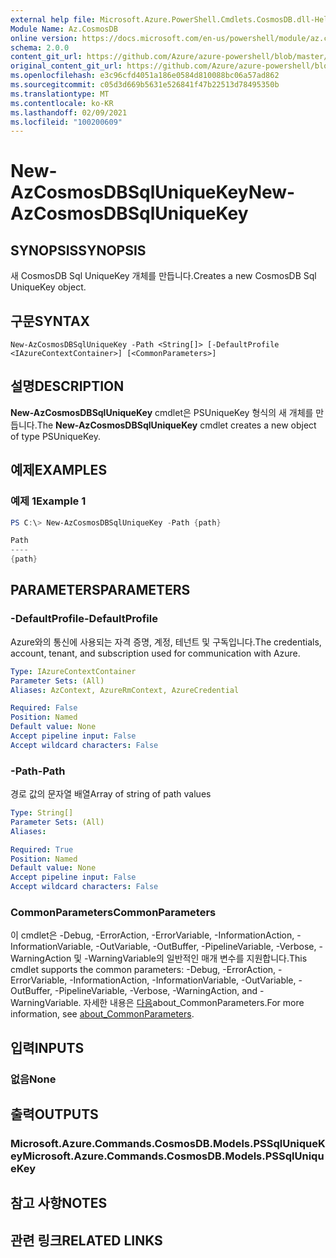 ```yaml
---
external help file: Microsoft.Azure.PowerShell.Cmdlets.CosmosDB.dll-Help.xml
Module Name: Az.CosmosDB
online version: https://docs.microsoft.com/en-us/powershell/module/az.cosmosdb/new-azcosmosdbsqluniquekey
schema: 2.0.0
content_git_url: https://github.com/Azure/azure-powershell/blob/master/src/CosmosDB/CosmosDB/help/New-AzCosmosDBSqlUniqueKey.md
original_content_git_url: https://github.com/Azure/azure-powershell/blob/master/src/CosmosDB/CosmosDB/help/New-AzCosmosDBSqlUniqueKey.md
ms.openlocfilehash: e3c96cfd4051a186e0584d810088bc06a57ad862
ms.sourcegitcommit: c05d3d669b5631e526841f47b22513d78495350b
ms.translationtype: MT
ms.contentlocale: ko-KR
ms.lasthandoff: 02/09/2021
ms.locfileid: "100200609"
---
```

# <span data-ttu-id="15255-101">New-AzCosmosDBSqlUniqueKey</span><span class="sxs-lookup"><span data-stu-id="15255-101">New-AzCosmosDBSqlUniqueKey</span></span>

## <span data-ttu-id="15255-102">SYNOPSIS</span><span class="sxs-lookup"><span data-stu-id="15255-102">SYNOPSIS</span></span>
<span data-ttu-id="15255-103">새 CosmosDB Sql UniqueKey 개체를 만듭니다.</span><span class="sxs-lookup"><span data-stu-id="15255-103">Creates a new CosmosDB Sql UniqueKey object.</span></span>

## <span data-ttu-id="15255-104">구문</span><span class="sxs-lookup"><span data-stu-id="15255-104">SYNTAX</span></span>

```
New-AzCosmosDBSqlUniqueKey -Path <String[]> [-DefaultProfile <IAzureContextContainer>] [<CommonParameters>]
```

## <span data-ttu-id="15255-105">설명</span><span class="sxs-lookup"><span data-stu-id="15255-105">DESCRIPTION</span></span>
<span data-ttu-id="15255-106">**New-AzCosmosDBSqlUniqueKey** cmdlet은 PSUniqueKey 형식의 새 개체를 만듭니다.</span><span class="sxs-lookup"><span data-stu-id="15255-106">The **New-AzCosmosDBSqlUniqueKey** cmdlet creates a new object of type PSUniqueKey.</span></span>

## <span data-ttu-id="15255-107">예제</span><span class="sxs-lookup"><span data-stu-id="15255-107">EXAMPLES</span></span>

### <span data-ttu-id="15255-108">예제 1</span><span class="sxs-lookup"><span data-stu-id="15255-108">Example 1</span></span>
```powershell
PS C:\> New-AzCosmosDBSqlUniqueKey -Path {path}

Path
----
{path}
```

## <span data-ttu-id="15255-109">PARAMETERS</span><span class="sxs-lookup"><span data-stu-id="15255-109">PARAMETERS</span></span>

### <span data-ttu-id="15255-110">-DefaultProfile</span><span class="sxs-lookup"><span data-stu-id="15255-110">-DefaultProfile</span></span>
<span data-ttu-id="15255-111">Azure와의 통신에 사용되는 자격 증명, 계정, 테넌트 및 구독입니다.</span><span class="sxs-lookup"><span data-stu-id="15255-111">The credentials, account, tenant, and subscription used for communication with Azure.</span></span>

```yaml
Type: IAzureContextContainer
Parameter Sets: (All)
Aliases: AzContext, AzureRmContext, AzureCredential

Required: False
Position: Named
Default value: None
Accept pipeline input: False
Accept wildcard characters: False
```

### <span data-ttu-id="15255-112">-Path</span><span class="sxs-lookup"><span data-stu-id="15255-112">-Path</span></span>
<span data-ttu-id="15255-113">경로 값의 문자열 배열</span><span class="sxs-lookup"><span data-stu-id="15255-113">Array of string of path values</span></span>

```yaml
Type: String[]
Parameter Sets: (All)
Aliases:

Required: True
Position: Named
Default value: None
Accept pipeline input: False
Accept wildcard characters: False
```

### <span data-ttu-id="15255-114">CommonParameters</span><span class="sxs-lookup"><span data-stu-id="15255-114">CommonParameters</span></span>
<span data-ttu-id="15255-115">이 cmdlet은 -Debug, -ErrorAction, -ErrorVariable, -InformationAction, -InformationVariable, -OutVariable, -OutBuffer, -PipelineVariable, -Verbose, -WarningAction 및 -WarningVariable의 일반적인 매개 변수를 지원합니다.</span><span class="sxs-lookup"><span data-stu-id="15255-115">This cmdlet supports the common parameters: -Debug, -ErrorAction, -ErrorVariable, -InformationAction, -InformationVariable, -OutVariable, -OutBuffer, -PipelineVariable, -Verbose, -WarningAction, and -WarningVariable.</span></span> <span data-ttu-id="15255-116">자세한 내용은 [다음](http://go.microsoft.com/fwlink/?LinkID=113216)about_CommonParameters.</span><span class="sxs-lookup"><span data-stu-id="15255-116">For more information, see [about_CommonParameters](http://go.microsoft.com/fwlink/?LinkID=113216).</span></span>

## <span data-ttu-id="15255-117">입력</span><span class="sxs-lookup"><span data-stu-id="15255-117">INPUTS</span></span>

### <span data-ttu-id="15255-118">없음</span><span class="sxs-lookup"><span data-stu-id="15255-118">None</span></span>

## <span data-ttu-id="15255-119">출력</span><span class="sxs-lookup"><span data-stu-id="15255-119">OUTPUTS</span></span>

### <span data-ttu-id="15255-120">Microsoft.Azure.Commands.CosmosDB.Models.PSSqlUniqueKey</span><span class="sxs-lookup"><span data-stu-id="15255-120">Microsoft.Azure.Commands.CosmosDB.Models.PSSqlUniqueKey</span></span>

## <span data-ttu-id="15255-121">참고 사항</span><span class="sxs-lookup"><span data-stu-id="15255-121">NOTES</span></span>

## <span data-ttu-id="15255-122">관련 링크</span><span class="sxs-lookup"><span data-stu-id="15255-122">RELATED LINKS</span></span>
